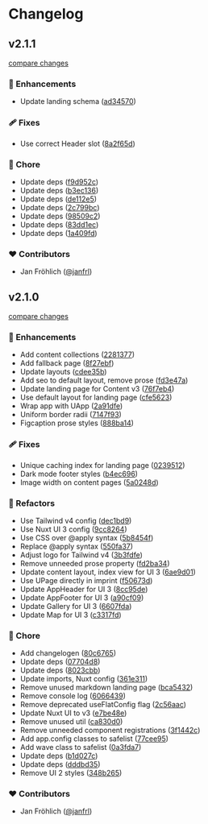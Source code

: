 # Changelog


## v2.1.1

[compare changes](https://github.com/happydesigns/siegel-steinmetz.de/compare/v2.1.0...v2.1.1)

### 🚀 Enhancements

- Update landing schema ([ad34570](https://github.com/happydesigns/siegel-steinmetz.de/commit/ad34570))

### 🩹 Fixes

- Use correct Header slot ([8a2f65d](https://github.com/happydesigns/siegel-steinmetz.de/commit/8a2f65d))

### 🏡 Chore

- Update deps ([f9d952c](https://github.com/happydesigns/siegel-steinmetz.de/commit/f9d952c))
- Update deps ([b3ec136](https://github.com/happydesigns/siegel-steinmetz.de/commit/b3ec136))
- Update deps ([de112e5](https://github.com/happydesigns/siegel-steinmetz.de/commit/de112e5))
- Update deps ([2c799bc](https://github.com/happydesigns/siegel-steinmetz.de/commit/2c799bc))
- Update deps ([98509c2](https://github.com/happydesigns/siegel-steinmetz.de/commit/98509c2))
- Update deps ([83dd1ec](https://github.com/happydesigns/siegel-steinmetz.de/commit/83dd1ec))
- Update deps ([1a409fd](https://github.com/happydesigns/siegel-steinmetz.de/commit/1a409fd))

### ❤️ Contributors

- Jan Fröhlich ([@janfrl](https://github.com/janfrl))

## v2.1.0

[compare changes](https://github.com/happydesigns/siegel-steinmetz.de/compare/v2.0.0...v2.1.0)

### 🚀 Enhancements

- Add content collections ([2281377](https://github.com/happydesigns/siegel-steinmetz.de/commit/2281377))
- Add fallback page ([8f27ebf](https://github.com/happydesigns/siegel-steinmetz.de/commit/8f27ebf))
- Update layouts ([cdee35b](https://github.com/happydesigns/siegel-steinmetz.de/commit/cdee35b))
- Add seo to default layout, remove prose ([fd3e47a](https://github.com/happydesigns/siegel-steinmetz.de/commit/fd3e47a))
- Update landing page for Content v3 ([76f7eb4](https://github.com/happydesigns/siegel-steinmetz.de/commit/76f7eb4))
- Use default layout for landing page ([cfe5623](https://github.com/happydesigns/siegel-steinmetz.de/commit/cfe5623))
- Wrap app with UApp ([2a91dfe](https://github.com/happydesigns/siegel-steinmetz.de/commit/2a91dfe))
- Uniform border radii ([7147f93](https://github.com/happydesigns/siegel-steinmetz.de/commit/7147f93))
- Figcaption prose styles ([888ba14](https://github.com/happydesigns/siegel-steinmetz.de/commit/888ba14))

### 🩹 Fixes

- Unique caching index for landing page ([0239512](https://github.com/happydesigns/siegel-steinmetz.de/commit/0239512))
- Dark mode footer styles ([b4ec696](https://github.com/happydesigns/siegel-steinmetz.de/commit/b4ec696))
- Image width on content pages ([5a0248d](https://github.com/happydesigns/siegel-steinmetz.de/commit/5a0248d))

### 💅 Refactors

- Use Tailwind v4 config ([dec1bd9](https://github.com/happydesigns/siegel-steinmetz.de/commit/dec1bd9))
- Use Nuxt UI 3 config ([9cc8264](https://github.com/happydesigns/siegel-steinmetz.de/commit/9cc8264))
- Use CSS over @apply syntax ([5b8454f](https://github.com/happydesigns/siegel-steinmetz.de/commit/5b8454f))
- Replace @apply syntax ([550fa37](https://github.com/happydesigns/siegel-steinmetz.de/commit/550fa37))
- Adjust logo for Tailwind v4 ([3b3fdfe](https://github.com/happydesigns/siegel-steinmetz.de/commit/3b3fdfe))
- Remove unneeded prose property ([fd2ba34](https://github.com/happydesigns/siegel-steinmetz.de/commit/fd2ba34))
- Update content layout, index view for UI 3 ([6ae9d01](https://github.com/happydesigns/siegel-steinmetz.de/commit/6ae9d01))
- Use UPage directly in imprint ([f50673d](https://github.com/happydesigns/siegel-steinmetz.de/commit/f50673d))
- Update AppHeader for UI 3 ([8cc95de](https://github.com/happydesigns/siegel-steinmetz.de/commit/8cc95de))
- Update AppFooter for UI 3 ([a90cf09](https://github.com/happydesigns/siegel-steinmetz.de/commit/a90cf09))
- Update Gallery for UI 3 ([6607fda](https://github.com/happydesigns/siegel-steinmetz.de/commit/6607fda))
- Update Map for UI 3 ([c3317fd](https://github.com/happydesigns/siegel-steinmetz.de/commit/c3317fd))

### 🏡 Chore

- Add changelogen ([80c6765](https://github.com/happydesigns/siegel-steinmetz.de/commit/80c6765))
- Update deps ([07704d8](https://github.com/happydesigns/siegel-steinmetz.de/commit/07704d8))
- Update deps ([8023cbb](https://github.com/happydesigns/siegel-steinmetz.de/commit/8023cbb))
- Update imports, Nuxt config ([361e311](https://github.com/happydesigns/siegel-steinmetz.de/commit/361e311))
- Remove unused markdown landing page ([bca5432](https://github.com/happydesigns/siegel-steinmetz.de/commit/bca5432))
- Remove console log ([6066439](https://github.com/happydesigns/siegel-steinmetz.de/commit/6066439))
- Remove deprecated useFlatConfig flag ([2c56aac](https://github.com/happydesigns/siegel-steinmetz.de/commit/2c56aac))
- Update Nuxt UI to v3 ([e7be48e](https://github.com/happydesigns/siegel-steinmetz.de/commit/e7be48e))
- Remove unused util ([ca830d0](https://github.com/happydesigns/siegel-steinmetz.de/commit/ca830d0))
- Remove unneeded component registrations ([3f1442c](https://github.com/happydesigns/siegel-steinmetz.de/commit/3f1442c))
- Add app.config classes to safelist ([77cee95](https://github.com/happydesigns/siegel-steinmetz.de/commit/77cee95))
- Add wave class to safelist ([0a3fda7](https://github.com/happydesigns/siegel-steinmetz.de/commit/0a3fda7))
- Update deps ([b1d027c](https://github.com/happydesigns/siegel-steinmetz.de/commit/b1d027c))
- Update deps ([dddbd35](https://github.com/happydesigns/siegel-steinmetz.de/commit/dddbd35))
- Remove UI 2 styles ([348b265](https://github.com/happydesigns/siegel-steinmetz.de/commit/348b265))

### ❤️ Contributors

- Jan Fröhlich ([@janfrl](http://github.com/janfrl))

